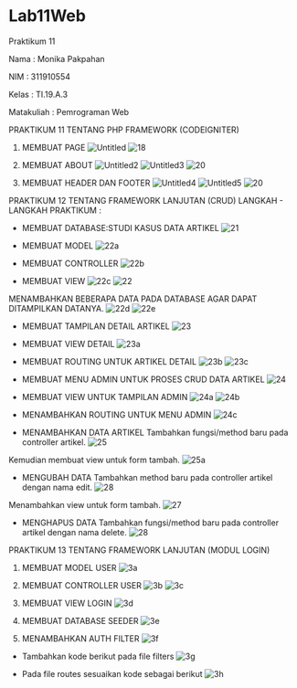 # Lab11Web
Praktikum 11

Nama : Monika Pakpahan

NIM : 311910554

Kelas : TI.19.A.3

Matakuliah : Pemrograman Web

PRAKTIKUM 11 TENTANG PHP FRAMEWORK (CODEIGNITER)

1. MEMBUAT PAGE
![Untitled](https://user-images.githubusercontent.com/59879254/122079860-02727000-ce28-11eb-931e-21cb9243f772.png)
![18](https://user-images.githubusercontent.com/59879254/122976917-1a656900-d3bf-11eb-8fa1-09f15f3435d2.png)

2. MEMBUAT ABOUT
![Untitled2](https://user-images.githubusercontent.com/59879254/122080100-30f04b00-ce28-11eb-89cd-7ba24cb4ec1f.png)
![Untitled3](https://user-images.githubusercontent.com/59879254/122080126-377ec280-ce28-11eb-91c7-9019c0acc960.png)
![20](https://user-images.githubusercontent.com/59879254/122977042-251ffe00-d3bf-11eb-9841-2f4a065d97d2.png)


3. MEMBUAT HEADER DAN FOOTER
![Untitled4](https://user-images.githubusercontent.com/59879254/122080196-49f8fc00-ce28-11eb-8eb9-627f3c782537.png)
![Untitled5](https://user-images.githubusercontent.com/59879254/122080231-52513700-ce28-11eb-8fd3-ae3e088c60be.png)
![20](https://user-images.githubusercontent.com/59879254/122977137-3b2dbe80-d3bf-11eb-974b-7c516cd51449.png)



PRAKTIKUM 12 TENTANG FRAMEWORK LANJUTAN (CRUD)
LANGKAH - LANGKAH PRAKTIKUM :
* MEMBUAT DATABASE:STUDI KASUS DATA ARTIKEL
![21](https://user-images.githubusercontent.com/59879254/122977415-952e8400-d3bf-11eb-88a2-89aacc7a3f63.png)

* MEMBUAT MODEL
![22a](https://user-images.githubusercontent.com/59879254/122977621-d2931180-d3bf-11eb-9f28-100a0660b6ca.png)

* MEMBUAT CONTROLLER
![22b](https://user-images.githubusercontent.com/59879254/122977692-e76fa500-d3bf-11eb-8cd8-9616500e321c.png)

* MEMBUAT VIEW
![22c](https://user-images.githubusercontent.com/59879254/122977865-138b2600-d3c0-11eb-95b5-394f5069b7b8.png)
![22](https://user-images.githubusercontent.com/59879254/122977925-1f76e800-d3c0-11eb-89a2-a3f5e2d510d7.png)

MENAMBAHKAN BEBERAPA DATA PADA DATABASE AGAR DAPAT DITAMPILKAN DATANYA.
![22d](https://user-images.githubusercontent.com/59879254/122978079-4b926900-d3c0-11eb-8259-c4b996385c16.png)
![22e](https://user-images.githubusercontent.com/59879254/122978115-55b46780-d3c0-11eb-9844-0193c8067e94.png)

* MEMBUAT TAMPILAN DETAIL ARTIKEL
![23](https://user-images.githubusercontent.com/59879254/122978299-8eecd780-d3c0-11eb-8617-09ef73f64f87.png)

* MEMBUAT VIEW DETAIL
![23a](https://user-images.githubusercontent.com/59879254/122978392-ab890f80-d3c0-11eb-9197-dbed0fbd8a8f.png)

* MEMBUAT ROUTING UNTUK ARTIKEL DETAIL
![23b](https://user-images.githubusercontent.com/59879254/122978501-c8254780-d3c0-11eb-8324-395de66c0ca5.png)
![23c](https://user-images.githubusercontent.com/59879254/122978543-d3787300-d3c0-11eb-904a-9eb70f017b87.png)

* MEMBUAT MENU ADMIN UNTUK PROSES CRUD DATA ARTIKEL
![24](https://user-images.githubusercontent.com/59879254/122979082-5699c900-d3c1-11eb-8efc-4622472e6750.png)

* MEMBUAT VIEW UNTUK TAMPILAN ADMIN
![24a](https://user-images.githubusercontent.com/59879254/122978949-3cf88180-d3c1-11eb-8be8-befc838be6f6.png)
![24b](https://user-images.githubusercontent.com/59879254/122979004-4550bc80-d3c1-11eb-9e01-f9507dcdab84.png)

* MENAMBAHKAN ROUTING UNTUK MENU ADMIN
![24c](https://user-images.githubusercontent.com/59879254/122979207-7af5a580-d3c1-11eb-82e5-96966e92a757.png)

* MENAMBAHKAN DATA ARTIKEL
Tambahkan fungsi/method baru pada controller artikel.
![25](https://user-images.githubusercontent.com/59879254/122979404-b5f7d900-d3c1-11eb-9484-f88d78aa0be5.png)

Kemudian membuat view untuk form tambah.
![25a](https://user-images.githubusercontent.com/59879254/122979584-eb9cc200-d3c1-11eb-9d53-56d459029be8.png)

* MENGUBAH DATA
Tambahkan method baru pada controller artikel dengan nama edit.
![28](https://user-images.githubusercontent.com/59879254/122979840-3ae2f280-d3c2-11eb-98e9-be6067402d9c.png)

Menambahkan view untuk form tambah.
![27](https://user-images.githubusercontent.com/59879254/122979741-1e46ba80-d3c2-11eb-9bae-8c0ddbba21d2.png)

* MENGHAPUS DATA
Tambahkan fungsi/method baru pada controller artikel dengan nama delete.
![28](https://user-images.githubusercontent.com/59879254/122980071-74b3f900-d3c2-11eb-93cd-0efcf1a3c8da.png)


PRAKTIKUM 13 TENTANG FRAMEWORK LANJUTAN (MODUL LOGIN)

1. MEMBUAT MODEL USER
![3a](https://user-images.githubusercontent.com/59879254/125157609-3aa26f80-e196-11eb-99cb-a29a78e2841e.png)

2. MEMBUAT CONTROLLER USER
![3b](https://user-images.githubusercontent.com/59879254/125157643-6de4fe80-e196-11eb-9af4-3533faf71dfa.png)
![3c](https://user-images.githubusercontent.com/59879254/125157670-94a33500-e196-11eb-8c5e-61f3b3ec37a7.png)

3. MEMBUAT VIEW LOGIN
![3d](https://user-images.githubusercontent.com/59879254/125157697-a97fc880-e196-11eb-88ff-3624b712366f.png)

4. MEMBUAT DATABASE SEEDER
![3e](https://user-images.githubusercontent.com/59879254/125157739-cae0b480-e196-11eb-92e9-3c85d0a3fd43.png)

5. MENAMBAHKAN AUTH FILTER
![3f](https://user-images.githubusercontent.com/59879254/125157767-f6fc3580-e196-11eb-827e-03cd318fe1c3.png)

- Tambahkan kode berikut pada file filters
![3g](https://user-images.githubusercontent.com/59879254/125157799-2612a700-e197-11eb-84c1-760974140013.png)

- Pada file routes sesuaikan kode sebagai berikut
![3h](https://user-images.githubusercontent.com/59879254/125157821-46426600-e197-11eb-97ff-59d492b1462d.png)







